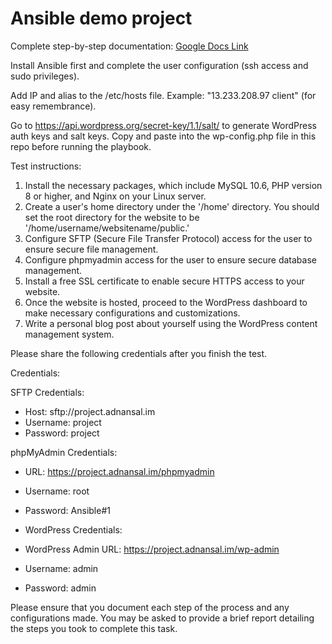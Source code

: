 # Ansible demo project

Complete step-by-step documentation: [Google Docs Link](https://docs.google.com/document/d/1Aj8F6UzCGEH8UpkRSsvWXZRpzQ9DgYo7zL3WxyGRUg4/edit?usp=sharing)

Install Ansible first and complete the user configuration (ssh access and sudo privileges).

Add IP and alias to the /etc/hosts file. Example: "13.233.208.97 client" (for easy remembrance).

Go to https://api.wordpress.org/secret-key/1.1/salt/ to generate WordPress auth keys and salt keys. Copy and paste into the wp-config.php file in this repo before running the playbook.

Test instructions:
1. Install the necessary packages, which include MySQL 10.6, PHP version 8 or higher, and Nginx on your Linux server.
2. Create a user's home directory under the '/home' directory. You should set the root directory for the website to be '/home/username/websitename/public.'
3. Configure SFTP (Secure File Transfer Protocol) access for the user to ensure secure file management.
4. Configure phpmyadmin access for the user to ensure secure database management.
4. Install a free SSL certificate to enable secure HTTPS access to your website.
5. Once the website is hosted, proceed to the WordPress dashboard to make necessary configurations and customizations.
6. Write a personal blog post about yourself using the WordPress content management system.

Please share the following credentials after you finish the test.

Credentials:

SFTP Credentials:
- Host: sftp://project.adnansal.im
- Username: project
- Password: project

phpMyAdmin Credentials:
- URL: https://project.adnansal.im/phpmyadmin
- Username: root
- Password: Ansible#1

- WordPress Credentials:
- WordPress Admin URL: https://project.adnansal.im/wp-admin
- Username: admin
- Password: admin

Please ensure that you document each step of the process and any configurations made. You may be asked to provide a brief report detailing the steps you took to complete this task.
